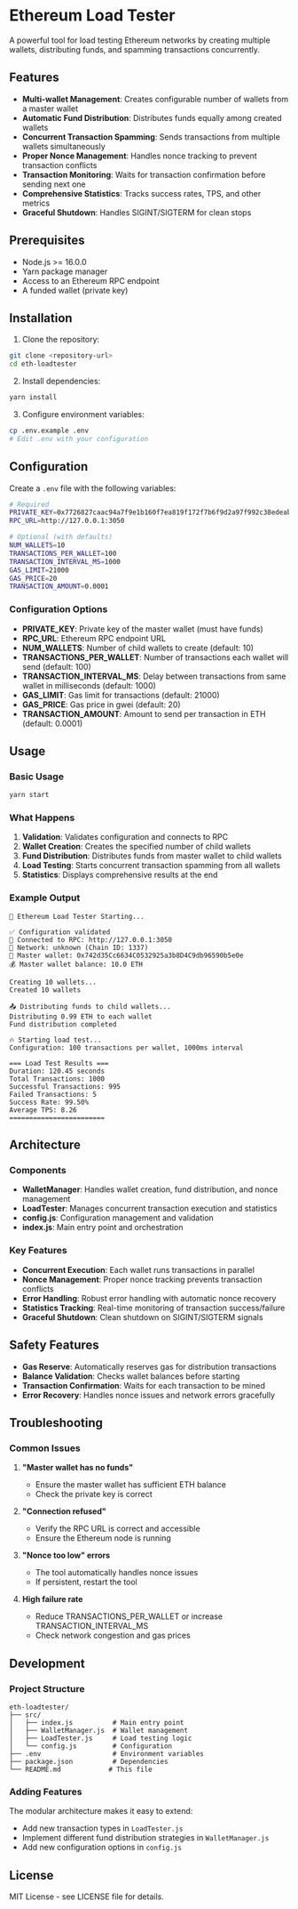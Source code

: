 # Ethereum Load Tester

A powerful tool for load testing Ethereum networks by creating multiple wallets, distributing funds, and spamming transactions concurrently.

## Features

- **Multi-wallet Management**: Creates configurable number of wallets from a master wallet
- **Automatic Fund Distribution**: Distributes funds equally among created wallets
- **Concurrent Transaction Spamming**: Sends transactions from multiple wallets simultaneously
- **Proper Nonce Management**: Handles nonce tracking to prevent transaction conflicts
- **Transaction Monitoring**: Waits for transaction confirmation before sending next one
- **Comprehensive Statistics**: Tracks success rates, TPS, and other metrics
- **Graceful Shutdown**: Handles SIGINT/SIGTERM for clean stops

## Prerequisites

- Node.js >= 16.0.0
- Yarn package manager
- Access to an Ethereum RPC endpoint
- A funded wallet (private key)

## Installation

1. Clone the repository:
```bash
git clone <repository-url>
cd eth-loadtester
```

2. Install dependencies:
```bash
yarn install
```

3. Configure environment variables:
```bash
cp .env.example .env
# Edit .env with your configuration
```

## Configuration

Create a `.env` file with the following variables:

```bash
# Required
PRIVATE_KEY=0x7726827caac94a7f9e1b160f7ea819f172f7b6f9d2a97f992c38edeab82d4110
RPC_URL=http://127.0.0.1:3050

# Optional (with defaults)
NUM_WALLETS=10
TRANSACTIONS_PER_WALLET=100
TRANSACTION_INTERVAL_MS=1000
GAS_LIMIT=21000
GAS_PRICE=20
TRANSACTION_AMOUNT=0.0001
```

### Configuration Options

- **PRIVATE_KEY**: Private key of the master wallet (must have funds)
- **RPC_URL**: Ethereum RPC endpoint URL
- **NUM_WALLETS**: Number of child wallets to create (default: 10)
- **TRANSACTIONS_PER_WALLET**: Number of transactions each wallet will send (default: 100)
- **TRANSACTION_INTERVAL_MS**: Delay between transactions from same wallet in milliseconds (default: 1000)
- **GAS_LIMIT**: Gas limit for transactions (default: 21000)
- **GAS_PRICE**: Gas price in gwei (default: 20)
- **TRANSACTION_AMOUNT**: Amount to send per transaction in ETH (default: 0.0001)

## Usage

### Basic Usage

```bash
yarn start
```

### What Happens

1. **Validation**: Validates configuration and connects to RPC
2. **Wallet Creation**: Creates the specified number of child wallets
3. **Fund Distribution**: Distributes funds from master wallet to child wallets
4. **Load Testing**: Starts concurrent transaction spamming from all wallets
5. **Statistics**: Displays comprehensive results at the end

### Example Output

```
🚀 Ethereum Load Tester Starting...

✅ Configuration validated
🔗 Connected to RPC: http://127.0.0.1:3050
📡 Network: unknown (Chain ID: 1337)
💼 Master wallet: 0x742d35Cc6634C0532925a3b8D4C9db96590b5e0e
💰 Master wallet balance: 10.0 ETH

Creating 10 wallets...
Created 10 wallets

📤 Distributing funds to child wallets...
Distributing 0.99 ETH to each wallet
Fund distribution completed

🔥 Starting load test...
Configuration: 100 transactions per wallet, 1000ms interval

=== Load Test Results ===
Duration: 120.45 seconds
Total Transactions: 1000
Successful Transactions: 995
Failed Transactions: 5
Success Rate: 99.50%
Average TPS: 8.26
========================
```

## Architecture

### Components

- **WalletManager**: Handles wallet creation, fund distribution, and nonce management
- **LoadTester**: Manages concurrent transaction execution and statistics
- **config.js**: Configuration management and validation
- **index.js**: Main entry point and orchestration

### Key Features

- **Concurrent Execution**: Each wallet runs transactions in parallel
- **Nonce Management**: Proper nonce tracking prevents transaction conflicts
- **Error Handling**: Robust error handling with automatic nonce recovery
- **Statistics Tracking**: Real-time monitoring of transaction success/failure
- **Graceful Shutdown**: Clean shutdown on SIGINT/SIGTERM signals

## Safety Features

- **Gas Reserve**: Automatically reserves gas for distribution transactions
- **Balance Validation**: Checks wallet balances before starting
- **Transaction Confirmation**: Waits for each transaction to be mined
- **Error Recovery**: Handles nonce issues and network errors gracefully

## Troubleshooting

### Common Issues

1. **"Master wallet has no funds"**
   - Ensure the master wallet has sufficient ETH balance
   - Check the private key is correct

2. **"Connection refused"**
   - Verify the RPC URL is correct and accessible
   - Ensure the Ethereum node is running

3. **"Nonce too low" errors**
   - The tool automatically handles nonce issues
   - If persistent, restart the tool

4. **High failure rate**
   - Reduce TRANSACTIONS_PER_WALLET or increase TRANSACTION_INTERVAL_MS
   - Check network congestion and gas prices

## Development

### Project Structure

```
eth-loadtester/
├── src/
│   ├── index.js          # Main entry point
│   ├── WalletManager.js  # Wallet management
│   ├── LoadTester.js     # Load testing logic
│   └── config.js         # Configuration
├── .env                  # Environment variables
├── package.json          # Dependencies
└── README.md            # This file
```

### Adding Features

The modular architecture makes it easy to extend:

- Add new transaction types in `LoadTester.js`
- Implement different fund distribution strategies in `WalletManager.js`
- Add new configuration options in `config.js`

## License

MIT License - see LICENSE file for details.
